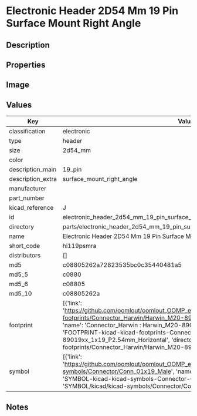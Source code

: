 # Electronic Header 2D54 Mm 19 Pin Surface Mount Right Angle

## Description

## Properties


## Image


## Values

| Key | Value |
| --- | --- |
| classification | electronic |
| type | header |
| size | 2d54_mm |
| color |  |
| description_main | 19_pin |
| description_extra | surface_mount_right_angle |
| manufacturer |  |
| part_number |  |
| kicad_reference | J |
| id | electronic_header_2d54_mm_19_pin_surface_mount_right_angle |
| directory | parts/electronic_header_2d54_mm_19_pin_surface_mount_right_angle |
| name | Electronic Header 2D54 Mm 19 Pin Surface Mount Right Angle |
| short_code | hi119psmra |
| distributors | [] |
| md5 | c08805262a72823535bc0c35440481a5 |
| md5_5 | c0880 |
| md5_6 | c08805 |
| md5_10 | c08805262a |
| footprint | [{'link': 'https://github.com/oomlout/oomlout_OOMP_eda_V2/tree/main/FOOTPRINT/kicad/kicad-footprints/Connector_Harwin/Harwin_M20-89019xx_1x19_P2.54mm_Horizontal', 'name': 'Connector_Harwin : Harwin_M20-89019xx_1x19_P2.54mm_Horizontal', 'id': 'FOOTPRINT-kicad-kicad-footprints-Connector_Harwin-Harwin_M20-89019xx_1x19_P2.54mm_Horizontal', 'directory': 'FOOTPRINT/kicad/kicad-footprints/Connector_Harwin/Harwin_M20-89019xx_1x19_P2.54mm_Horizontal/'}] |
| symbol | [{'link': 'https://github.com/oomlout/oomlout_OOMP_eda_V2/tree/main/SYMBOL/kicad/kicad-symbols/Connector/Conn_01x19_Male', 'name': 'Connector : Conn_01x19_Male', 'id': 'SYMBOL-kicad-kicad-symbols-Connector-Conn_01x19_Male', 'directory': 'SYMBOL/kicad/kicad-symbols/Connector/Conn_01x19_Male/'}] |

## Notes

